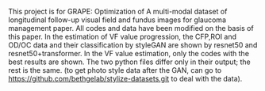This project is for GRAPE: Optimization of A multi-modal dataset of longitudinal follow-up visual field and fundus images for glaucoma management paper.
All codes and data have been modified on the basis of this paper.
In the estimation of VF value progression, the CFP,ROI and OD/OC data and their classification by styleGAN are shown by resnet50 and resnet50+transformer.
In the VF value estimation, only the codes with the best results are shown. The two python files differ only in their output; the rest is the same.
(to get photo style data after the GAN, can go to https://github.com/bethgelab/stylize-datasets.git to deal with the data).
